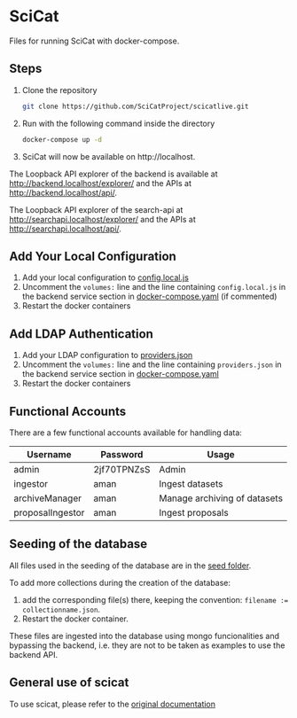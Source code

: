 # SciCat

Files for running SciCat with docker-compose.


## Steps

1. Clone the repository
   ```sh
   git clone https://github.com/SciCatProject/scicatlive.git
   ```
2. Run with the following command inside the directory
   ```sh
   docker-compose up -d
   ```
3. SciCat will now be available on http://localhost. 

The Loopback API explorer of the backend is available at http://backend.localhost/explorer/ and the APIs at http://backend.localhost/api/. 

The Loopback API explorer of the search-api at http://searchapi.localhost/explorer/ and the APIs at http://searchapi.localhost/api/.

## Add Your Local Configuration

1. Add your local configuration to [config.local.js](./config/backend/config/config.local.js)
2. Uncomment the `volumes:` line and the line containing `config.local.js` in the backend service section in [docker-compose.yaml](./docker-compose.yaml) (if commented)
3. Restart the docker containers


## Add LDAP Authentication

1. Add your LDAP configuration to [providers.json](./config/backend/config/providers.json)
2. Uncomment the `volumes:` line and the line containing `providers.json` in the backend service section in [docker-compose.yaml](./docker-compose.yaml)
3. Restart the docker containers 


## Functional Accounts

There are a few functional accounts available for handling data:

| Username         | Password    | Usage                        |
| ---------------- | ----------- | ---------------------------- |
| admin            | 2jf70TPNZsS | Admin                        |
| ingestor         | aman        | Ingest datasets              |
| archiveManager   | aman        | Manage archiving of datasets |
| proposalIngestor | aman        | Ingest proposals             |


## Seeding of the database

All files used in the seeding of the database are in the [seed folder](./seed_db/seed). 

To add more collections during the creation of the database:
1. add the corresponding file(s) there, keeping the convention: `filename := collectionname.json`.
2. Restart the docker container.

These files are ingested into the database using mongo funcionalities and bypassing the backend, i.e. they are not to be taken as examples to use the backend API.

## General use of scicat

To use scicat, please refer to the [original documentation](https://scicatproject.github.io/documentation/)
